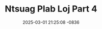 ---
layout: movie-video-data
date: 2025-03-01 21:25:08 -0836
categories: movie

# Site Attributes
title: "Ntsuag Plab Loj Part 4"
permalink: "/movie/Ntsuag_Plab_Loj_Part_4"

# Movie Attributes
synopsis: ""
producer: "World Video Promotions"
director: "Tong Pao"
writer: "Tong Pao, Bla Tong Vang"
video_link: "https://youtu.be/y_hcqdlq73w?si=ON-OOAmxvAHgAn4I"
genre: "Drama"
year: "1996"
release_type: "VHS"
storage: "Center for Hmong Studies"
thumbnail: "/assets/images/movie_thumbnails/Ntsuag Plab Loj Part 4.jpeg"
publishing_company: "World Video Promotions"

# Sequels + Parts
base_movie: "Ntsuag Plab Loj Part 2"
total_parts: 2
sequel: ""

# Movie Cast
cast:
- name: "Thongneng Vang"
- name: "Sheng Kue"
- name: "Pha Vang"
- name: "Xai Hang"
---